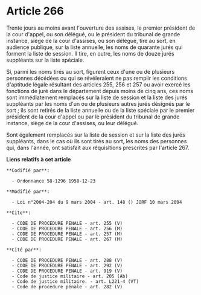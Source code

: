 # Article 266

Trente jours au moins avant l'ouverture des assises, le premier président de la cour d'appel, ou son délégué, ou le président
du tribunal de grande instance, siège de la cour d'assises, ou son délégué, tire au sort, en audience publique, sur la liste
annuelle, les noms de quarante jurés qui forment la liste de session. Il tire, en outre, les noms de douze jurés suppléants
sur la liste spéciale.

Si, parmi les noms tirés au sort, figurent ceux d'une ou de plusieurs personnes décédées ou qui se révéleraient ne pas
remplir les conditions d'aptitude légale résultant des articles 255, 256 et 257 ou avoir exercé les fonctions de juré dans le
département depuis moins de cinq ans, ces noms sont immédiatement remplacés sur la liste de session et la liste des jurés
suppléants par les noms d'un ou de plusieurs autres jurés désignés par le sort ; ils sont retirés de la liste annuelle ou de
la liste spéciale par le premier président de la cour d'appel ou par le président du tribunal de grande instance, siège de la
cour d'assises, ou leur délégué.

Sont également remplacés sur la liste de session et sur la liste des jurés suppléants, dans le cas où ils sont tirés au sort,
les noms des personnes qui, dans l'année, ont satisfait aux réquisitions prescrites par l'article 267.

**Liens relatifs à cet article**

	**Codifié par**:

	  - Ordonnance 58-1296 1958-12-23

	**Modifié par**:

	  - Loi n°2004-204 du 9 mars 2004 - art. 148 () JORF 10 mars 2004

	**Cite**:

	  - CODE DE PROCEDURE PENALE - art. 255 (V)
	  - CODE DE PROCEDURE PENALE - art. 256 (M)
	  - CODE DE PROCEDURE PENALE - art. 257 (M)
	  - CODE DE PROCEDURE PENALE - art. 267 (M)

	**Cité par**:

	  - CODE DE PROCEDURE PENALE - art. 288 (V)
	  - CODE DE PROCEDURE PENALE - art. 292 (V)
	  - CODE DE PROCEDURE PENALE - art. 919 (V)
	  - Code de justice militaire - art. 205 (Ab)
	  - Code de justice militaire. - art. L221-4 (VT)
	  - Code de procédure pénale - art. 282 (V)
